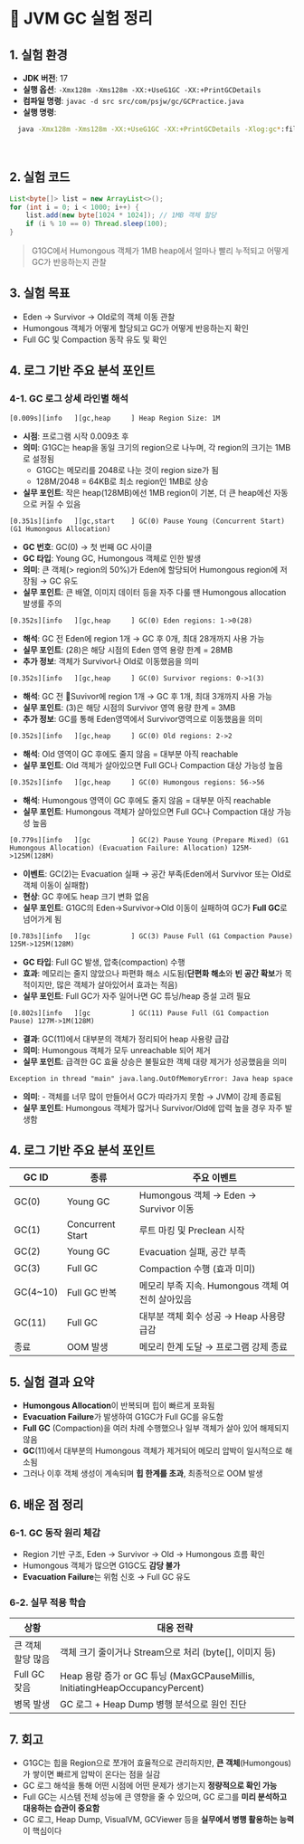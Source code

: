 # 🧪 JVM GC 실험 정리

## 1. 실험 환경

- **JDK 버전**: 17
- **실행 옵션**: `-Xmx128m -Xms128m -XX:+UseG1GC -XX:+PrintGCDetails`
- **컴파일 명령**: `javac -d src src/com/psjw/gc/GCPractice.java`
- **실행 명령**:  
```bash
  java -Xmx128m -Xms128m -XX:+UseG1GC -XX:+PrintGCDetails -Xlog:gc*:file=gc.log -cp src com.psjw.gc.GCPractice
```
 


## 2. 실험 코드

```java
List<byte[]> list = new ArrayList<>();  
for (int i = 0; i < 1000; i++) {  
    list.add(new byte[1024 * 1024]); // 1MB 객체 할당  
    if (i % 10 == 0) Thread.sleep(100);  
}
```
> G1GC에서 Humongous 객체가 1MB heap에서 얼마나 빨리 누적되고 어떻게 GC가 반응하는지 관찰


## 3. 실험 목표
- Eden → Survivor → Old로의 객체 이동 관찰
- Humongous 객체가 어떻게 할당되고 GC가 어떻게 반응하는지 확인
- Full GC 및 Compaction 동작 유도 및 확인

## 4. 로그 기반 주요 분석 포인트
### 4-1. GC 로그 상세 라인별 해석
```text
[0.009s][info   ][gc,heap     ] Heap Region Size: 1M
```
- **시점**: 프로그램 시작 0.009초 후
- **의미**: G1GC는 heap을 동일 크기의 region으로 나누며, 각 region의 크기는 1MB로 설정됨
	- G1GC는 메모리를 2048로 나눈 것이 region size가 됨
	- 128M/2048 = 64KB로 최소 region인 1MB로 상승
- **실무 포인트**: 작은 heap(128MB)에선 1MB region이 기본, 더 큰 heap에선 자동으로 커질 수 있음

```text
[0.351s][info   ][gc,start    ] GC(0) Pause Young (Concurrent Start) (G1 Humongous Allocation)
```
- **GC 번호**: GC(0) → 첫 번째 GC 사이클
- **GC 타입**: Young GC, Humongous 객체로 인한 발생
- **의미**: 큰 객체(> region의 50%)가 Eden에 할당되어 Humongous region에 저장됨 → GC 유도
- **실무 포인트**: 큰 배열, 이미지 데이터 등을 자주 다룰 땐 Humongous allocation 발생률 주의

```text
[0.352s][info   ][gc,heap     ] GC(0) Eden regions: 1->0(28)
```
- **해석**: GC 전 Eden에 region 1개 → GC 후 0개, 최대 28개까지 사용 가능
- **실무 포인트**: (28)은 해당 시점의 Eden 영역 용량 한계 = 28MB
- **추가 정보**: 객체가 Survivor나 Old로 이동했음을 의미

```text
[0.352s][info   ][gc,heap     ] GC(0) Survivor regions: 0->1(3)
```
- **해석**: GC 전 Suvivor에 region 1개 → GC 후 1개, 최대 3개까지 사용 가능
- **실무 포인트**: (3)은 해당 시점의 Survivor 영역 용량 한계 = 3MB
- **추가 정보**: GC를 통해 Eden영역에서 Survivor영역으로 이동했음을 의미

```text
[0.352s][info   ][gc,heap     ] GC(0) Old regions: 2->2
```
- **해석**: Old 영역이 GC 후에도 줄지 않음 = 대부분 아직 reachable
- **실무 포인트**: Old 객체가 살아있으면 Full GC나 Compaction 대상 가능성 높음

```text
[0.352s][info   ][gc,heap     ] GC(0) Humongous regions: 56->56
```
- **해석**: Humongous 영역이 GC 후에도 줄지 않음 = 대부분 아직 reachable
- **실무 포인트**: Humongous 객체가 살아있으면 Full GC나 Compaction 대상 가능성 높음

```text
[0.779s][info   ][gc          ] GC(2) Pause Young (Prepare Mixed) (G1 Humongous Allocation) (Evacuation Failure: Allocation) 125M->125M(128M)
```
- **이벤트**: GC(2)는 Evacuation 실패 → 공간 부족(Eden에서 Survivor 또는 Old로 객체 이동이 실패함)
- **현상**: GC 후에도 heap 크기 변화 없음
- **실무 포인트**: G1GC의 Eden→Survivor→Old 이동이 실패하여 GC가 **Full GC**로 넘어가게 됨

```text
[0.783s][info   ][gc          ] GC(3) Pause Full (G1 Compaction Pause) 125M->125M(128M)
```
- **GC 타입**: Full GC 발생, 압축(compaction) 수행
- **효과**: 메모리는 줄지 않았으나 파편화 해소 시도됨(**단편화 해소**와 **빈 공간 확보**가 목적이지만, 많은 객체가 살아있어서 효과는 적음)
- **실무 포인트**: Full GC가 자주 일어나면 GC 튜닝/heap 증설 고려 필요

```text
[0.802s][info   ][gc          ] GC(11) Pause Full (G1 Compaction Pause) 127M->1M(128M)
```
- **결과**: GC(11)에서 대부분의 객체가 정리되어 heap 사용량 급감
- **의미**: Humongous 객체가 모두 unreachable 되어 제거
- **실무 포인트**: 급격한 GC 효율 상승은 불필요한 객체 대량 제거가 성공했음을 의미

```text
Exception in thread "main" java.lang.OutOfMemoryError: Java heap space
```
- **의미**: - 객체를 너무 많이 만들어서 GC가 따라가지 못함 → JVM이 강제 종료됨
- **실무 포인트**: Humongous 객체가 많거나 Survivor/Old에 압력 높을 경우 자주 발생함

## 4. 로그 기반 주요 분석 포인트
| **GC ID** | **종류**           | **주요 이벤트**                        |
| --------- | ---------------- | --------------------------------- |
| GC(0)     | Young GC         | Humongous 객체 → Eden → Survivor 이동 |
| GC(1)     | Concurrent Start | 루트 마킹 및 Preclean 시작               |
| GC(2)     | Young GC         | Evacuation 실패, 공간 부족              |
| GC(3)     | Full GC          | Compaction 수행 (효과 미미)             |
| GC(4~10)  | Full GC 반복       | 메모리 부족 지속. Humongous 객체 여전히 살아있음  |
| GC(11)    | Full GC          | 대부분 객체 회수 성공 → Heap 사용량 급감        |
| 종료        | OOM 발생           | 메모리 한계 도달 → 프로그램 강제 종료            |

## 5. 실험 결과 요약
- **Humongous Allocation**이 반복되며 힙이 빠르게 포화됨
- **Evacuation Failure**가 발생하여 G1GC가 Full GC를 유도함
- **Full GC** (Compaction)을 여러 차례 수행했으나 일부 객체가 살아 있어 해제되지 않음
- **GC**(11)에서 대부분의 Humongous 객체가 제거되어 메모리 압박이 일시적으로 해소됨
- 그러나 이후 객체 생성이 계속되며 **힙 한계를 초과**, 최종적으로 OOM 발생

## 6. 배운 점 정리
### 6-1. GC 동작 원리 체감
- Region 기반 구조, Eden → Survivor → Old → Humongous 흐름 확인
- Humongous 객체가 많으면 G1GC도 **감당 불가**
- **Evacuation Failure**는 위험 신호 → Full GC 유도

### 6-2. 실무 적용 학습
| **상황**     | **대응 전략**                                                              |
| ---------- | ---------------------------------------------------------------------- |
| 큰 객체 할당 많음 | 객체 크기 줄이거나 Stream으로 처리 (byte[], 이미지 등)                                 |
| Full GC 잦음 | Heap 용량 증가 or GC 튜닝 (MaxGCPauseMillis, InitiatingHeapOccupancyPercent) |
| 병목 발생      | GC 로그 + Heap Dump 병행 분석으로 원인 진단                                        |

## 7. 회고
- G1GC는 힙을 Region으로 쪼개어 효율적으로 관리하지만, **큰 객체**(Humongous)가 쌓이면 빠르게 압박이 온다는 점을 실감
- GC 로그 해석을 통해 어떤 시점에 어떤 문제가 생기는지 **정량적으로 확인 가능**
- Full GC는 시스템 전체 성능에 큰 영향을 줄 수 있으며, GC 로그를 **미리 분석하고 대응하는 습관이 중요함**
- GC 로그, Heap Dump, VisualVM, GCViewer 등을 **실무에서 병행 활용하는 능력**이 핵심이다